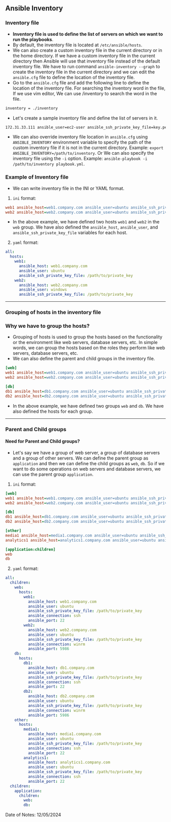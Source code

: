 ## Ansible Inventory

### Inventory file

- **Inventory file is used to define the list of servers on which we want to run the playbooks**.
- By default, the inventory file is located at `/etc/ansible/hosts`.
- We can also create a custom inventory file in the current directory or in the home directory. If we have a custom inventory file in the current directory then Ansible will use that inventory file instead of the default inventory file. We have to run command `ansible-inventory --graph` to create the inventory file in the current directory and we can edit the `ansible.cfg` file to define the location of the inventory file.
- Go to the `ansible.cfg` file and add the following line to define the location of the inventory file. For searching the inventory word in the file, If we use vim editor, We can use /inventory to search the word in the file.
```bash
inventory = ./inventory
```
- Let's create a sample inventory file and define the list of servers in it.

```bash
172.31.33.111 ansible_user=ec2-user ansible_ssh_private_key_file=key.pem
```
- We can also override inventory file location in `ansible.cfg` using  `ANSIBLE_INVENTORY` environment variable to specify the path of the custom inventory file if it is not in the current directory. Example: `export ANSIBLE_INVENTORY=/path/to/inventory`. Or We can also specify the inventory file using the `-i` option. Example: `ansible-playbook -i /path/to/inventory playbook.yml`.

### Example of Inventory file

- We can write inventory file in the INI or YAML format.

1. `ini` format:

```ini
web1 ansible_host=web1.company.com ansible_user=ubuntu ansible_ssh_private_key_file=/path/to/private_key ansible_connection=ssh ansible_port=22
web2 ansible_host=web2.company.com ansible_user=ubuntu ansible_ssh_private_key_file=/path/to/private_key ansible_connection=winrm ansible_port=5986
```

- In the above example, we have defined two hosts `web1` and `web2` in the `web` group. We have also defined the `ansible_host`, `ansible_user`, and `ansible_ssh_private_key_file` variables for each host.

2. `yaml` format:

```yaml
all:
  hosts:
    web1:
      ansible_host: web1.company.com
      ansible_user: ubuntu
      ansible_ssh_private_key_file: /path/to/private_key
    web2:
      ansible_host: web2.company.com
      ansible_user: windows
      ansible_ssh_private_key_file: /path/to/private_key
```

---
      
### Grouping of hosts in the inventory file


### Why we have to group the hosts?

- Grouping of hosts is used to group the hosts based on the functionality or the environment like web servers, database servers, etc. In simple words, we can group the hosts based on the roles they perform like web servers, database servers, etc.
- We can also define the parent and child groups in the inventory file.

```ini
[web]
web1 ansible_host=web1.company.com ansible_user=ubuntu ansible_ssh_private_key_file=/path/to/private_key ansible_connection=ssh ansible_port=22
web2 ansible_host=web2.company.com ansible_user=ubuntu ansible_ssh_private_key_file=/path/to/private_key ansible_connection=winrm ansible_port=5986

[db]
db1 ansible_host=db1.company.com ansible_user=ubuntu ansible_ssh_private_key_file=/path/to/private_key ansible_connection=ssh ansible_port=22
db2 ansible_host=db2.company.com ansible_user=ubuntu ansible_ssh_private_key_file=/path/to/private_key ansible_connection=winrm ansible_port=5986
```

- In the above example, we have defined two groups `web` and `db`. We have also defined the hosts for each group.

---

### Parent and Child groups

#### Need for Parent and Child groups?

- Let's say we have a group of web server, a group of database servers and a group of other servers. We can define the parent group as `application` and then we can define the child groups as `web`, `db`. So if we want to do some operations on web servers and database servers, we can use the parent group `application`.

1. `ini` format:

```ini
[web]
web1 ansible_host=web1.company.com ansible_user=ubuntu ansible_ssh_private_key_file=/path/to/private_key ansible_connection=ssh ansible_port=22
web2 ansible_host=web2.company.com ansible_user=ubuntu ansible_ssh_private_key_file=/path/to/private_key ansible_connection=winrm ansible_port=5986

[db]
db1 ansible_host=db1.company.com ansible_user=ubuntu ansible_ssh_private_key_file=/path/to/private_key ansible_connection=ssh ansible_port=22
db2 ansible_host=db2.company.com ansible_user=ubuntu ansible_ssh_private_key_file=/path/to/private_key ansible_connection=winrm ansible_port=5986

[other]
media1 ansible_host=media1.company.com ansible_user=ubuntu ansible_ssh_private_key_file=/path/to/private_key ansible_connection=ssh ansible_port=22
analytics1 ansible_host=analytics1.company.com ansible_user=ubuntu ansible_ssh_private_key_file=/path/to/private_key ansible_connection=ssh ansible_port=22

[application:children]
web
db
```
2. `yaml` format:

```yaml
all:
  children:
    web:
      hosts:
        web1:
          ansible_host: web1.company.com
          ansible_user: ubuntu
          ansible_ssh_private_key_file: /path/to/private_key
          ansible_connection: ssh
          ansible_port: 22
        web2:
          ansible_host: web2.company.com
          ansible_user: ubuntu
          ansible_ssh_private_key_file: /path/to/private_key
          ansible_connection: winrm
          ansible_port: 5986
    db:
      hosts:
        db1:
          ansible_host: db1.company.com
          ansible_user: ubuntu
          ansible_ssh_private_key_file: /path/to/private_key
          ansible_connection: ssh
          ansible_port: 22
        db2:
          ansible_host: db2.company.com
          ansible_user: ubuntu
          ansible_ssh_private_key_file: /path/to/private_key
          ansible_connection: winrm
          ansible_port: 5986
    other:
      hosts:
        media1:
          ansible_host: media1.company.com
          ansible_user: ubuntu
          ansible_ssh_private_key_file: /path/to/private_key
          ansible_connection: ssh
          ansible_port: 22
        analytics1:
          ansible_host: analytics1.company.com
          ansible_user: ubuntu
          ansible_ssh_private_key_file: /path/to/private_key
          ansible_connection: ssh
          ansible_port: 22
  children:
    application:
      children:
        web:
        db:
```

Date of Notes: 12/05/2024